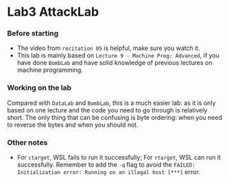 # Lab3 AttackLab

### Before starting 
- The video from `recitation 05` is helpful, make sure you watch it.
- This lab is mainly based on `Lecture 9 - Machine Prog: Advanced`, if you have done `BombLab` and have solid knowledge of previous lectures on machine programming.  

### Working on the lab
Compared with `DataLab` and `BombLab`, this is a much easier lab: as it is only based on one lecture and the code you need to go through is relatively short. The only thing that can be confusing is byte ordering: when you need to reverse the bytes and when you should not. 

### Other notes
- For `ctarget`, WSL fails to run it successfully; For `rtarget`, WSL can run it successfully. Remember to add the `-q` flag to avoid the `FAILED: Initialization error: Running on an illegal host [***]` error.


